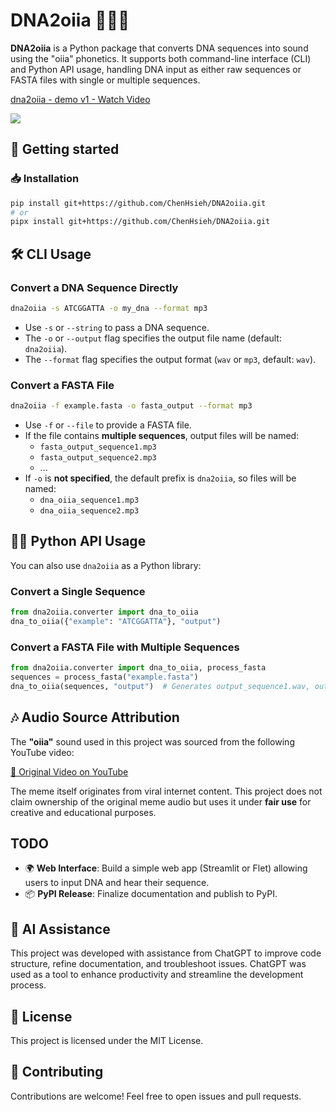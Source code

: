 # DNA2oiia 🧬🎵🐱
 
**DNA2oiia** is a Python package that converts DNA sequences into sound using the "oiia" phonetics. It supports both command-line interface (CLI) and Python API usage, handling DNA input as either raw sequences or FASTA files with single or multiple sequences.

<div>
    <a href="https://www.loom.com/share/3b2a442c1ba44cdfab7ba84e45e95abc">
      <p>dna2oiia - demo v1 - Watch Video</p>
    </a>
    <a href="https://www.loom.com/share/3b2a442c1ba44cdfab7ba84e45e95abc">
      <img style="max-width:300px;" src="https://cdn.loom.com/sessions/thumbnails/3b2a442c1ba44cdfab7ba84e45e95abc-4d62138c358b16be-full-play.gif">
    </a>
</div>

## 🚀 Getting started

### 📥 Installation
```bash
pip install git+https://github.com/ChenHsieh/DNA2oiia.git
# or
pipx install git+https://github.com/ChenHsieh/DNA2oiia.git
```

## 🛠️ CLI Usage

### Convert a DNA Sequence Directly

```bash
dna2oiia -s ATCGGATTA -o my_dna --format mp3
```

- Use `-s` or `--string` to pass a DNA sequence.
- The `-o` or `--output` flag specifies the output file name (default: `dna2oiia`).
- The `--format` flag specifies the output format (`wav` or `mp3`, default: `wav`).

### Convert a FASTA File

```bash
dna2oiia -f example.fasta -o fasta_output --format mp3
```

- Use `-f` or `--file` to provide a FASTA file.
- If the file contains **multiple sequences**, output files will be named:  
  - `fasta_output_sequence1.mp3`
  - `fasta_output_sequence2.mp3`
  - ...
- If `-o` is **not specified**, the default prefix is `dna2oiia`, so files will be named:
  - `dna_oiia_sequence1.mp3`
  - `dna_oiia_sequence2.mp3`

## 🧑‍💻 Python API Usage

You can also use `dna2oiia` as a Python library:

### Convert a Single Sequence
```python
from dna2oiia.converter import dna_to_oiia
dna_to_oiia({"example": "ATCGGATTA"}, "output")
```

### Convert a FASTA File with Multiple Sequences
```python
from dna2oiia.converter import dna_to_oiia, process_fasta
sequences = process_fasta("example.fasta")
dna_to_oiia(sequences, "output")  # Generates output_sequence1.wav, output_sequence2.wav...
```
 
## 🎶 Audio Source Attribution

The **"oiia"** sound used in this project was sourced from the following YouTube video:

[🔗 Original Video on YouTube](https://www.youtube.com/watch?v=1oKZFGLn02g)

The meme itself originates from viral internet content. This project does not claim ownership of the original meme audio but uses it under **fair use** for creative and educational purposes.
 
 ## TODO
 - 🌍 **Web Interface**: Build a simple web app (Streamlit or Flet) allowing users to input DNA and hear their sequence.
 - 📦 **PyPI Release**: Finalize documentation and publish to PyPI.

 ## 🤖 AI Assistance
  
 This project was developed with assistance from ChatGPT to improve code structure, refine documentation, and troubleshoot issues. ChatGPT was used as a tool to enhance productivity and streamline the development process.
 
 ## 📜 License
 This project is licensed under the MIT License.
 
 ## 🤝 Contributing
 Contributions are welcome! Feel free to open issues and pull requests.
